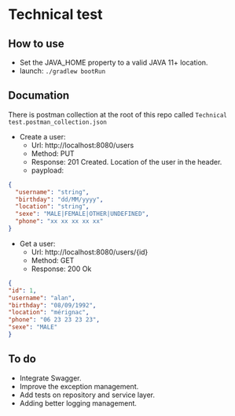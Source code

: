 # Technical test 

## How to use

+ Set the JAVA_HOME property to a valid JAVA 11+ location.
+ launch: `./gradlew bootRun`

## Documation

There is postman collection at the root of this repo called `Technical test.postman_collection.json`

+ Create a user: 
  + Url: http://localhost:8080/users
  + Method: PUT
  + Response: 201 Created. Location of the user in the header.
  + paypload:
```json
{
  "username": "string",
  "birthday": "dd/MM/yyyy",
  "location": "string",
  "sexe": "MALE|FEMALE|OTHER|UNDEFINED",
  "phone": "xx xx xx xx xx"
}
```


+ Get a user:
  + Url: http://localhost:8080/users/{id}
  + Method: GET
  + Response: 200 Ok

```json
{
"id": 1,
"username": "alan",
"birthday": "08/09/1992",
"location": "mérignac",
"phone": "06 23 23 23 23",
"sexe": "MALE"
}
```

## To do

+ Integrate Swagger.
+ Improve the exception management.
+ Add tests on repository and service layer.
+ Adding better logging management.
